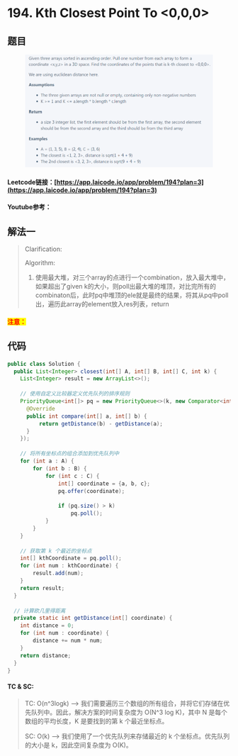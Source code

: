 # 194. Kth Closest Point To <0,0,0>

## 题目

<figure><img src="../../.gitbook/assets/image (5).png" alt=""><figcaption></figcaption></figure>

#### Leetcode链接：[https://app.laicode.io/app/problem/194?plan=3](https://app.laicode.io/app/problem/194?plan=3)

#### Youtube参考：

## 解法一

> Clarification:&#x20;
>
> Algorithm:&#x20;
>
> 1. 使用最大堆，对三个array的点进行一个combination，放入最大堆中，如果超出了given k的大小，则poll出最大堆的堆顶，对比完所有的combinaton后，此时pq中堆顶的ele就是最终的结果，将其从pq中poll出，遍历此array的element放入res列表，return

#### <mark style="color:red;">注意：</mark>

## 代码

```java
public class Solution {
  public List<Integer> closest(int[] A, int[] B, int[] C, int k) {
    List<Integer> result = new ArrayList<>();
    
    // 使用自定义比较器定义优先队列的排序规则
    PriorityQueue<int[]> pq = new PriorityQueue<>(k, new Comparator<int[]>(){
      @Override
      public int compare(int[] a, int[] b) {
          return getDistance(b) - getDistance(a);
      }
    });

    // 将所有坐标点的组合添加到优先队列中
    for (int a : A) {
        for (int b : B) {
            for (int c : C) {
                int[] coordinate = {a, b, c};
                pq.offer(coordinate);

                if (pq.size() > k)
                    pq.poll();
            }
        }
    }

    // 获取第 k 个最近的坐标点
    int[] kthCoordinate = pq.poll();
    for (int num : kthCoordinate) {
        result.add(num);
    }
    return result;
  }

  // 计算欧几里得距离
  private static int getDistance(int[] coordinate) {
    int distance = 0;
    for (int num : coordinate) {
        distance += num * num;
    }
    return distance;
  }
}

```

#### TC & SC:&#x20;

> TC: O(n^3logk) --> 我们需要遍历三个数组的所有组合，并将它们存储在优先队列中。因此，解决方案的时间复杂度为 O(N^3 log K)，其中 N 是每个数组的平均长度，K 是要找到的第 k 个最近坐标点。
>
> SC: O(k) --> 我们使用了一个优先队列来存储最近的 k 个坐标点。优先队列的大小是 k，因此空间复杂度为 O(K)。
